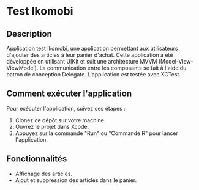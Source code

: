 # Test Ikomobi

## Description

Application test Ikomobi, une application permettant aux utilisateurs d'ajouter des articles à leur panier d'achat. Cette application a été développée en utilisant UIKit et suit une architecture MVVM (Model-View-ViewModel). La communication entre les composants se fait à l'aide du patron de conception Delegate. L'application est testée avec XCTest.

## Comment exécuter l'application

Pour exécuter l'application, suivez ces étapes :

1. Clonez ce dépôt sur votre machine.
2. Ouvrez le projet dans Xcode.
3. Appuyez sur la commande "Run" ou "Commande R" pour lancer l'application.

## Fonctionnalités

- Affichage des articles.
- Ajout et suppression des articles dans le panier.
